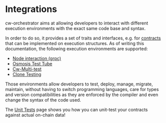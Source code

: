 # Integrations

cw-orchestrator aims at allowing developers to interact with different execution environments with the exact same code base and syntax.

In order to do so, it provides a set of traits and interfaces, e.g. for [contracts](../contracts/index.md) that can be implemented on execution structures. As of writing this documentation, the following execution environments are supported:

- [Node interaction (grpc)](./daemon.md)
- [Osmosis Test Tube](./osmosis-test-tube.md)
- [Cw-Multi-test](./cw-multi-test.md)
- [Clone Testing](./clone-testing.md)

Those environments allow developers to test, deploy, manage, migrate, maintain, without having to switch programming languages, care for types and version compatibilities as they are enforced by the compiler and even change the syntax of the code used.

The [Unit Tests](./unit-tests.md) page shows you how you can unit-test your contracts against actual on-chain data!
